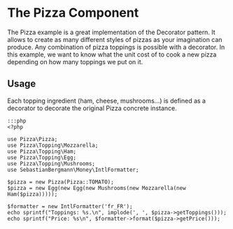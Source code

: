 The Pizza Component
===================

The Pizza example is a great implementation of the Decorator pattern. It allows
to create as many different styles of pizzas as your imagination can produce.
Any combination of pizza toppings is possible with a decorator. In this example,
we want to know what the unit cost of to cook a new pizza depending on how many
toppings we put on it.

Usage
-----

Each topping ingredient (ham, cheese, mushrooms...) is defined as a decorator to
decorate the original Pizza concrete instance.

    :::php
    <?php
    
    use Pizza\Pizza;
    use Pizza\Topping\Mozzarella;
    use Pizza\Topping\Ham;
    use Pizza\Topping\Egg;
    use Pizza\Topping\Mushrooms;
    use SebastianBergmann\Money\IntlFormatter;
    
    $pizza = new Pizza(Pizza::TOMATO);
    $pizza = new Egg(new Egg(new Mushrooms(new Mozzarella(new Ham($pizza)))));
    
    $formatter = new IntlFormatter('fr_FR');
    echo sprintf("Toppings: %s.\n", implode(', ', $pizza->getToppings()));
    echo sprintf("Price: %s\n", $formatter->format($pizza->getPrice()));


